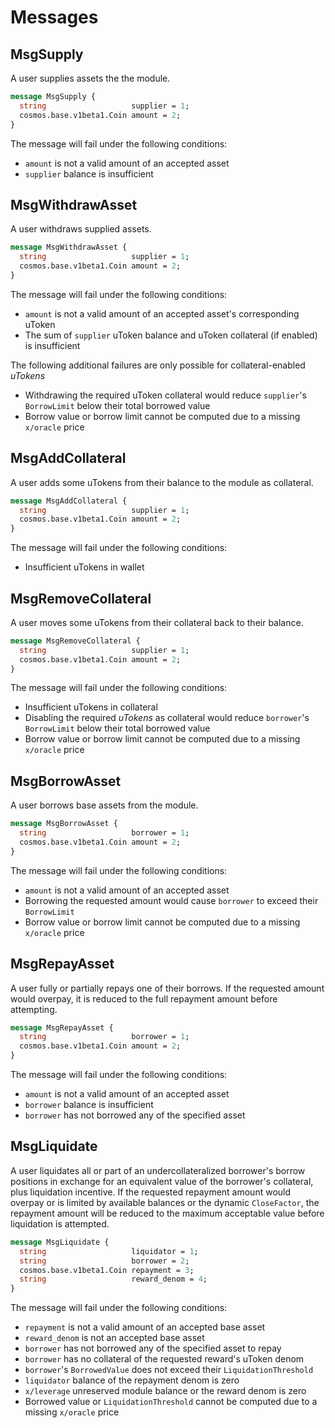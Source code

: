 # Messages

## MsgSupply

A user supplies assets the the module.

```protobuf
message MsgSupply {
  string                   supplier = 1;
  cosmos.base.v1beta1.Coin amount = 2;
}
```

The message will fail under the following conditions:
- `amount` is not a valid amount of an accepted asset
- `supplier` balance is insufficient

## MsgWithdrawAsset

A user withdraws supplied assets.

```protobuf
message MsgWithdrawAsset {
  string                   supplier = 1;
  cosmos.base.v1beta1.Coin amount = 2;
}
```

The message will fail under the following conditions:
- `amount` is not a valid amount of an accepted asset's corresponding uToken
- The sum of `supplier` uToken balance and uToken collateral (if enabled) is insufficient

The following additional failures are only possible for collateral-enabled _uTokens_
- Withdrawing the required uToken collateral would reduce `supplier`'s `BorrowLimit` below their total borrowed value
- Borrow value or borrow limit cannot be computed due to a missing `x/oracle` price

## MsgAddCollateral

A user adds some uTokens from their balance to the module as collateral.

```protobuf
message MsgAddCollateral {
  string                   supplier = 1;
  cosmos.base.v1beta1.Coin amount = 2;
}
```

The message will fail under the following conditions:
- Insufficient uTokens in wallet

## MsgRemoveCollateral

A user moves some uTokens from their collateral back to their balance.

```protobuf
message MsgRemoveCollateral {
  string                   supplier = 1;
  cosmos.base.v1beta1.Coin amount = 2;
}
```

The message will fail under the following conditions:
- Insufficient uTokens in collateral
- Disabling the required _uTokens_ as collateral would reduce `borrower`'s `BorrowLimit` below their total borrowed value
- Borrow value or borrow limit cannot be computed due to a missing `x/oracle` price

## MsgBorrowAsset

A user borrows base assets from the module.

```protobuf
message MsgBorrowAsset {
  string                   borrower = 1;
  cosmos.base.v1beta1.Coin amount = 2;
}
```

The message will fail under the following conditions:
- `amount` is not a valid amount of an accepted asset
- Borrowing the requested amount would cause `borrower` to exceed their `BorrowLimit`
- Borrow value or borrow limit cannot be computed due to a missing `x/oracle` price

## MsgRepayAsset

A user fully or partially repays one of their borrows. If the requested amount would overpay, it is reduced to the full repayment amount before attempting.

```protobuf
message MsgRepayAsset {
  string                   borrower = 1;
  cosmos.base.v1beta1.Coin amount = 2;
}
```

The message will fail under the following conditions:
- `amount` is not a valid amount of an accepted asset
- `borrower` balance is insufficient
- `borrower` has not borrowed any of the specified asset

## MsgLiquidate

A user liquidates all or part of an undercollateralized borrower's borrow positions in exchange for an equivalent value of the borrower's collateral, plus liquidation incentive. If the requested repayment amount would overpay or is limited by available balances or the dynamic `CloseFactor`, the repayment amount will be reduced to the maximum acceptable value before liquidation is attempted.

```protobuf
message MsgLiquidate {
  string                   liquidator = 1;
  string                   borrower = 2;
  cosmos.base.v1beta1.Coin repayment = 3;
  string                   reward_denom = 4;
}
```

The message will fail under the following conditions:
- `repayment` is not a valid amount of an accepted base asset
- `reward_denom` is not an accepted base asset
- `borrower` has not borrowed any of the specified asset to repay
- `borrower` has no collateral of the requested reward's uToken denom
- `borrower`'s `BorrowedValue` does not exceed their `LiquidationThreshold`
- `liquidator` balance of the repayment denom is zero
- `x/leverage` unreserved module balance or the reward denom is zero
- Borrowed value or `LiquidationThreshold` cannot be computed due to a missing `x/oracle` price